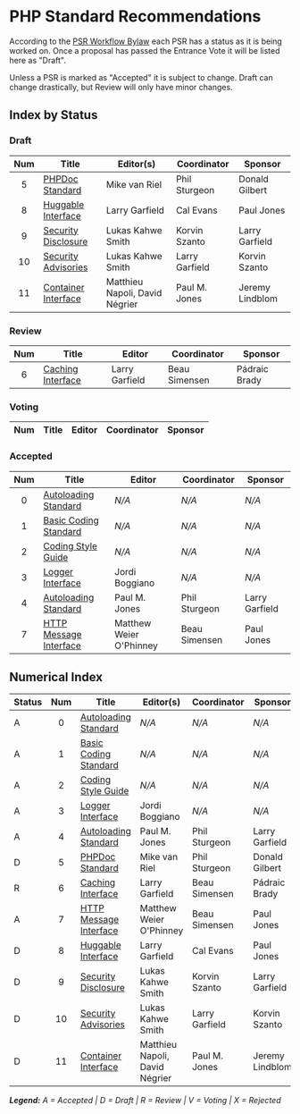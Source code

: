 # PHP Standard Recommendations

According to the [PSR Workflow Bylaw](https://github.com/php-fig/fig-standards/blob/master/bylaws/004-psr-workflow.md) each PSR has a status as it is being worked on. Once a proposal has passed the Entrance Vote it will be listed here as "Draft". 

Unless a PSR is marked as "Accepted" it is subject to change. Draft can change drastically, but Review will only have minor changes. 

## Index by Status

### Draft

| Num | Title                          | Editor(s)                      |  Coordinator   | Sponsor         |
|:---:|--------------------------------|--------------------------------|----------------|-----------------|
| 5   | [PHPDoc Standard][psr5]        | Mike van Riel                  | Phil Sturgeon  | Donald Gilbert  |
| 8   | [Huggable Interface][psr8]     | Larry Garfield                 | Cal Evans      | Paul Jones      |
| 9   | [Security Disclosure][psr9]    | Lukas Kahwe Smith              | Korvin Szanto  | Larry Garfield  |
| 10  | [Security Advisories][psr10]   | Lukas Kahwe Smith              | Larry Garfield | Korvin Szanto   |
| 11  | [Container Interface][psr11]   | Matthieu Napoli, David Négrier | Paul M. Jones  | Jeremy Lindblom |

### Review

| Num | Title                          | Editor                  |  Coordinator  | Sponsor       |
|:---:|--------------------------------|-------------------------|---------------|---------------|
| 6   | [Caching Interface][psr6]      | Larry Garfield          | Beau Simensen | Pádraic Brady |

### Voting

| Num | Title                          | Editor                  |  Coordinator  | Sponsor     |
|:---:|--------------------------------|-------------------------|---------------|-------------|

### Accepted

| Num | Title                          | Editor                  |  Coordinator  | Sponsor        |
|:---:|--------------------------------|-------------------------|---------------|----------------|
| 0   | [Autoloading Standard][psr0]   | _N/A_                   | _N/A_         | _N/A_          |
| 1   | [Basic Coding Standard][psr1]  | _N/A_                   | _N/A_         | _N/A_          |
| 2   | [Coding Style Guide][psr2]     | _N/A_                   | _N/A_         | _N/A_          |
| 3   | [Logger Interface][psr3]       | Jordi Boggiano          | _N/A_         | _N/A_          |
| 4   | [Autoloading Standard][psr4]   | Paul M. Jones           | Phil Sturgeon | Larry Garfield |
| 7   | [HTTP Message Interface][psr7] | Matthew Weier O'Phinney | Beau Simensen | Paul Jones     |

## Numerical Index

| Status | Num | Title                          | Editor(s)                      |  Coordinator   | Sponsor         |
|--------|:---:|--------------------------------|--------------------------------|----------------|-----------------| 
| A      | 0   | [Autoloading Standard][psr0]   | _N/A_                          | _N/A_          | _N/A_           |
| A      | 1   | [Basic Coding Standard][psr1]  | _N/A_                          | _N/A_          | _N/A_           |
| A      | 2   | [Coding Style Guide][psr2]     | _N/A_                          | _N/A_          | _N/A_           |
| A      | 3   | [Logger Interface][psr3]       | Jordi Boggiano                 | _N/A_          | _N/A_           |
| A      | 4   | [Autoloading Standard][psr4]   | Paul M. Jones                  | Phil Sturgeon  | Larry Garfield  |
| D      | 5   | [PHPDoc Standard][psr5]        | Mike van Riel                  | Phil Sturgeon  | Donald Gilbert  |
| R      | 6   | [Caching Interface][psr6]      | Larry Garfield                 | Beau Simensen  | Pádraic Brady   |
| A      | 7   | [HTTP Message Interface][psr7] | Matthew Weier O'Phinney        | Beau Simensen  | Paul Jones      |
| D      | 8   | [Huggable Interface][psr8]     | Larry Garfield                 | Cal Evans      | Paul Jones      |
| D      | 9   | [Security Disclosure][psr9]    | Lukas Kahwe Smith              | Korvin Szanto  | Larry Garfield  |
| D      | 10  | [Security Advisories][psr10]   | Lukas Kahwe Smith              | Larry Garfield | Korvin Szanto   |
| D      | 11  | [Container Interface][psr11]   | Matthieu Napoli, David Négrier | Paul M. Jones  | Jeremy Lindblom |

_**Legend:** A = Accepted | D = Draft | R = Review | V = Voting | X = Rejected_

[psr0]: /psr/psr-0/
[psr1]: /psr/psr-1/
[psr2]: /psr/psr-2/
[psr3]: /psr/psr-3/
[psr4]: /psr/psr-4/
[psr5]: https://github.com/phpDocumentor/fig-standards/tree/master/proposed
[psr6]: https://github.com/Crell/fig-standards/blob/Cache/proposed/
[psr7]: /psr/psr-7/
[psr8]: https://github.com/php-fig/fig-standards/blob/master/proposed/psr-8-hug/psr-8-hug.md
[psr9]: https://github.com/php-fig/fig-standards/blob/master/proposed/security-disclosure-publication.md
[psr10]: https://github.com/php-fig/fig-standards/pull/473
[psr11]: https://github.com/container-interop/fig-standards/blob/master/proposed/container.md
